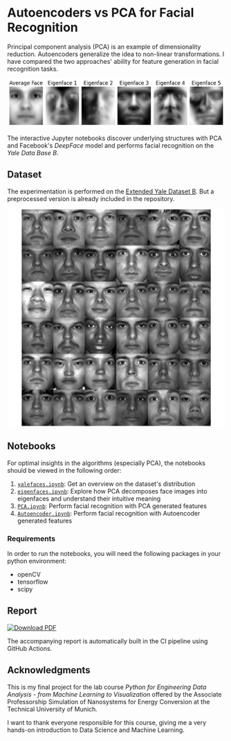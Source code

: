 # Autoencoders vs PCA for Facial Recognition

Principal component analysis (PCA) is an example of dimensionality reduction.
Autoencoders generalize the idea to non-linear transformations. I have compared
the two approaches' ability for feature generation in facial recognition tasks.

![Eigenfaces](LaTeX/figures/eigenfaces.png)

The interactive Jupyter notebooks discover underlying structures with PCA and
Facebook's _DeepFace_ model and performs facial recognition on the _Yale Data
Base B_.


## Dataset

The experimentation is performed on the [Extended Yale Dataset
B](http://vision.ucsd.edu/~leekc/ExtYaleDatabase/ExtYaleB.html). But a
preprocessed version is already included in the repository.

![Yalefaces](LaTeX/figures/Pall.png)

## Notebooks

For optimal insights in the algorithms (especially PCA), the notebooks should be
viewed in the following order:
1. [`yalefaces.ipynb`](code/yalefaces.ipynb): Get an overview on the
   dataset's distribution
2. [`eigenfaces.ipynb`](code/eigenfaces.ipynb): Explore how PCA decomposes face
   images into eigenfaces and understand their intuitive meaning
3. [`PCA.ipynb`](code/PCA.ipynb): Perform facial recognition with PCA generated
   features
4. [`Autoencoder.ipynb`](code/Autoencoder.ipynb): Perform facial recognition
   with Autoencoder generated features

### Requirements

In order to run the notebooks, you will need the following packages
in your python environment:
- openCV
- tensorflow
- scipy

## Report

[![Download
PDF](https://img.shields.io/badge/Download-PDF-green)](https://github.com/heliumind/eigenfaces/releases/download/v1.0/Report_PyData_He.pdf)

The accompanying report is automatically built in the CI pipeline using GitHub Actions.

## Acknowledgments
This is my final project for the lab course _Python for Engineering Data
Analysis - from Machine Learning to Visualization_ offered by the Associate
Professorship Simulation of Nanosystems for Energy Conversion at the Technical
University of Munich.

I want to thank everyone responsible for this course, giving me a very hands-on
introduction to Data Science and Machine Learning.
